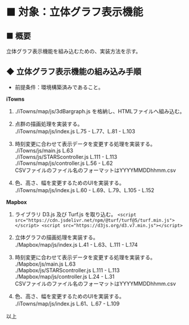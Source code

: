 # ■ 対象：立体グラフ表示機能

## ■ 概要
  立体グラフ表示機能を組み込むための、実装方法を示す。

## ◆ 立体グラフ表示機能の組み込み手順

* 前提条件：環境構築済みであること。

__iTowns__

  1. ./iTowns/map/js/3dBargraph.js を格納し、HTMLファイルへ組み込む。

  2. 点群の描画処理を実装する。  
    ./iTowns/map/js/index.js L.75 - L.77、L.81 - L.103

  3. 時刻変更に合わせて表示データを変更する処理を実装する。  
    ./iTowns/js/main.js L.63  
    ./iTowns/js/STARScontroller.js L.111 - L.113  
    ./iTowns/map/js/controller.js L.56 - L.62  
    CSVファイルのファイル名のフォーマットはYYYYMMDDhhmm.csv

  4. 色、高さ、幅を変更するためのUIを実装する。  
    ./iTowns/map/js/index.js L.60 - L.69、L.79、L.105 - L.152


__Mapbox__

  1. ライブラリ D3.js 及び Turf.js を取り込む。
    ```
    <script src="https://cdn.jsdelivr.net/npm/@turf/turf@5/turf.min.js"></script>
    <script src="https://d3js.org/d3.v7.min.js"></script>
    ```

  2. 立体グラフの描画処理を実装する。  
    ./Mapbox/map/js/index.js L.41 - L.63、L.111 - L.174

  3. 時刻変更に合わせて表示データを変更する処理を実装する。  
    ./Mapbox/js/main.js L.63  
    ./Mapbox/js/STARScontroller.js L.111 - L.113  
    ./Mapbox/map/js/controller.js L.24 - L.31  
      CSVファイルのファイル名のフォーマットはYYYYMMDDhhmm.csv

  4. 色、高さ、幅を変更するためのUIを実装する。  
    ./iTowns/map/js/index.js L.61、L.67 - L.109



以上